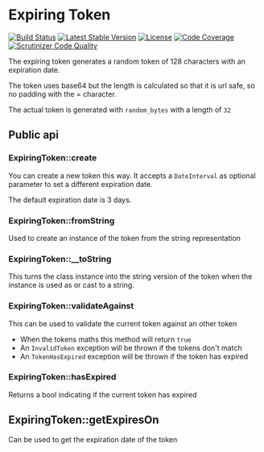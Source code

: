 # Expiring Token

[![Build Status](https://travis-ci.org/Pageon/ExpiringToken.svg?branch=master)](https://travis-ci.org/Pageon/ExpiringToken)
[![Latest Stable Version](https://poser.pugx.org/pageon/expiring-token/v/stable.svg)](https://packagist.org/packages/Pageon/ExpiringToken)
[![License](https://poser.pugx.org/pageon/expiring-token/license.svg)](https://packagist.org/packages/Pageon/ExpiringToken)
[![Code Coverage](https://scrutinizer-ci.com/g/Pageon/ExpiringToken/badges/coverage.png?b=master)](https://scrutinizer-ci.com/g/Pageon/ExpiringToken/?branch=master)
[![Scrutinizer Code Quality](https://scrutinizer-ci.com/g/Pageon/ExpiringToken/badges/quality-score.png?b=master)](https://scrutinizer-ci.com/g/Pageon/ExpiringToken/?branch=master)

The expiring token generates a random token of 128 characters with an expiration date.

The token uses base64 but the length is calculated so that it is url safe, so no padding with the = character.

The actual token is generated with `random_bytes` with a length of `32`

## Public api

### ExpiringToken::create

You can create a new token this way. It accepts a `DateInterval` as optional parameter to set a different expiration date.
 
The default expiration date is 3 days.

### ExpiringToken::fromString

Used to create an instance of the token from the string representation

### ExpiringToken::__toString

This turns the class instance into the string version of the token when the instance is used as or cast to a string.

### ExpiringToken::validateAgainst

This can be used to validate the current token against an other token
 
* When the tokens maths this method will return `true`
* An `InvalidToken` exception will be thrown if the tokens don't match
* An `TokenHasExpired` exception will be thrown if the token has expired

### ExpiringToken::hasExpired

Returns a bool indicating if the current token has expired

## ExpiringToken::getExpiresOn

Can be used to get the expiration date of the token
